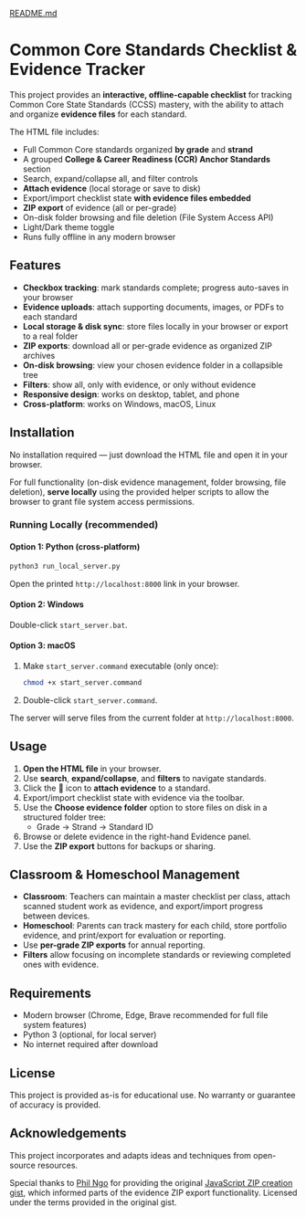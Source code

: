 [README.md](https://github.com/user-attachments/files/21723866/README.md)
# Common Core Standards Checklist & Evidence Tracker

This project provides an **interactive, offline-capable checklist** for tracking Common Core State Standards (CCSS) mastery, with the ability to attach and organize **evidence files** for each standard.

The HTML file includes:
- Full Common Core standards organized **by grade** and **strand**
- A grouped **College & Career Readiness (CCR) Anchor Standards** section
- Search, expand/collapse all, and filter controls
- **Attach evidence** (local storage or save to disk)
- Export/import checklist state **with evidence files embedded**
- **ZIP export** of evidence (all or per-grade)
- On-disk folder browsing and file deletion (File System Access API)
- Light/Dark theme toggle
- Runs fully offline in any modern browser

## Features

- **Checkbox tracking**: mark standards complete; progress auto-saves in your browser
- **Evidence uploads**: attach supporting documents, images, or PDFs to each standard
- **Local storage & disk sync**: store files locally in your browser or export to a real folder
- **ZIP exports**: download all or per-grade evidence as organized ZIP archives
- **On-disk browsing**: view your chosen evidence folder in a collapsible tree
- **Filters**: show all, only with evidence, or only without evidence
- **Responsive design**: works on desktop, tablet, and phone
- **Cross-platform**: works on Windows, macOS, Linux

## Installation

No installation required — just download the HTML file and open it in your browser.

For full functionality (on-disk evidence management, folder browsing, file deletion), **serve locally** using the provided helper scripts to allow the browser to grant file system access permissions.

### Running Locally (recommended)

#### Option 1: Python (cross-platform)
```bash
python3 run_local_server.py
```
Open the printed `http://localhost:8000` link in your browser.

#### Option 2: Windows
Double-click `start_server.bat`.

#### Option 3: macOS
1. Make `start_server.command` executable (only once):
   ```bash
   chmod +x start_server.command
   ```
2. Double-click `start_server.command`.

The server will serve files from the current folder at `http://localhost:8000`.

## Usage

1. **Open the HTML file** in your browser.
2. Use **search**, **expand/collapse**, and **filters** to navigate standards.
3. Click the 📎 icon to **attach evidence** to a standard.
4. Export/import checklist state with evidence via the toolbar.
5. Use the **Choose evidence folder** option to store files on disk in a structured folder tree:
   - Grade → Strand → Standard ID
6. Browse or delete evidence in the right-hand Evidence panel.
7. Use the **ZIP export** buttons for backups or sharing.

## Classroom & Homeschool Management

- **Classroom**: Teachers can maintain a master checklist per class, attach scanned student work as evidence, and export/import progress between devices.
- **Homeschool**: Parents can track mastery for each child, store portfolio evidence, and print/export for evaluation or reporting.
- Use **per-grade ZIP exports** for annual reporting.
- **Filters** allow focusing on incomplete standards or reviewing completed ones with evidence.

## Requirements

- Modern browser (Chrome, Edge, Brave recommended for full file system features)
- Python 3 (optional, for local server)
- No internet required after download

## License

This project is provided as-is for educational use. No warranty or guarantee of accuracy is provided.


## Acknowledgements

This project incorporates and adapts ideas and techniques from open-source resources.

Special thanks to [Phil Ngo](https://gist.github.com/philngo) for providing the original [JavaScript ZIP creation gist](https://gist.github.com/philngo/2735248c98c3e0cd7814), 
which informed parts of the evidence ZIP export functionality. Licensed under the terms provided in the original gist.

